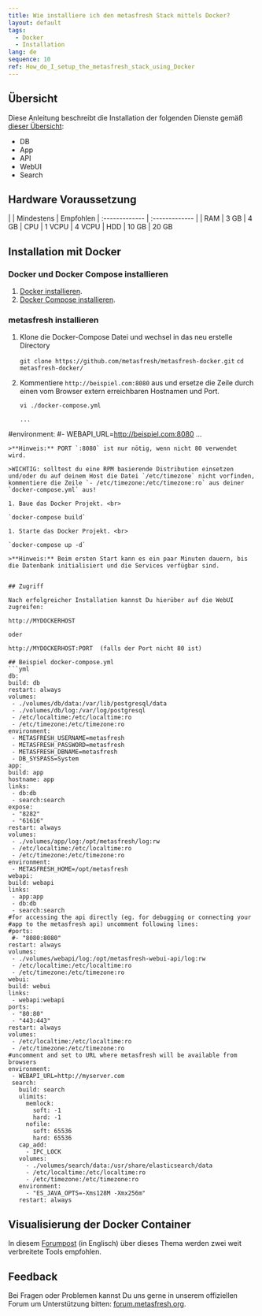 ```yaml
---
title: Wie installiere ich den metasfresh Stack mittels Docker?
layout: default
tags:
  - Docker
  - Installation
lang: de
sequence: 10
ref: How_do_I_setup_the_metasfresh_stack_using_Docker
---
```


## Übersicht
Diese Anleitung beschreibt die Installation der folgenden Dienste gemäß [dieser Übersicht](../../howto_collection/Wie_sieht_die_Architektur_aus):
* DB
* App
* API
* WebUI
* Search


## Hardware Voraussetzung

|     | Mindestens      | Empfohlen
| :------------- | :------------- |
| RAM | 3 GB       | 4 GB
| CPU | 1 VCPU | 4 VCPU
| HDD | 10 GB | 20 GB


## Installation mit Docker

### Docker und Docker Compose installieren
1. [Docker installieren](https://docs.docker.com/engine/installation/linux/ubuntu/).
1. [Docker Compose installieren](https://docs.docker.com/compose/install/).


### metasfresh installieren

1. Klone die Docker-Compose Datei und wechsel in das neu erstelle Directory

   `git clone https://github.com/metasfresh/metasfresh-docker.git`
   `cd metasfresh-docker/`
   

1. Kommentiere `http://beispiel.com:8080` aus und ersetze die Zeile durch einen vom Browser extern erreichbaren Hostnamen und Port.

   `vi ./docker-compose.yml`
   ```
   ...
  #environment:
    #- WEBAPI_URL=http://beispiel.com:8080
   ...
   ```
   >**Hinweis:** PORT `:8080` ist nur nötig, wenn nicht 80 verwendet wird.

   >WICHTIG: solltest du eine RPM basierende Distribution einsetzen und/oder du auf deinem Host die Datei `/etc/timezone` nicht vorfinden, kommentiere die Zeile `- /etc/timezone:/etc/timezone:ro` aus deiner `docker-compose.yml` aus!

1. Baue das Docker Projekt. <br>

   `docker-compose build`

1. Starte das Docker Projekt. <br>

   `docker-compose up -d`

   >**Hinweis:** Beim ersten Start kann es ein paar Minuten dauern, bis die Datenbank initialisiert und die Services verfügbar sind.


## Zugriff

Nach erfolgreicher Installation kannst Du hierüber auf die WebUI zugreifen:

http://MYDOCKERHOST

oder

http://MYDOCKERHOST:PORT  (falls der Port nicht 80 ist)

## Beispiel docker-compose.yml
```yml
db:
  build: db
  restart: always
  volumes:
    - ./volumes/db/data:/var/lib/postgresql/data
    - ./volumes/db/log:/var/log/postgresql
    - /etc/localtime:/etc/localtime:ro
    - /etc/timezone:/etc/timezone:ro
  environment:
    - METASFRESH_USERNAME=metasfresh
    - METASFRESH_PASSWORD=metasfresh
    - METASFRESH_DBNAME=metasfresh
    - DB_SYSPASS=System
app:
  build: app
  hostname: app
  links:
    - db:db
    - search:search
  expose:
    - "8282"
    - "61616"
  restart: always
  volumes:
    - ./volumes/app/log:/opt/metasfresh/log:rw
    - /etc/localtime:/etc/localtime:ro
    - /etc/timezone:/etc/timezone:ro
  environment:
    - METASFRESH_HOME=/opt/metasfresh
webapi:
  build: webapi
  links:
    - app:app
    - db:db
    - search:search
  #for accessing the api directly (eg. for debugging or connecting your
  #app to the metasfresh api) uncomment following lines:
  #ports:
    #- "8080:8080"
  restart: always
  volumes:
    - ./volumes/webapi/log:/opt/metasfresh-webui-api/log:rw
    - /etc/localtime:/etc/localtime:ro
    - /etc/timezone:/etc/timezone:ro
webui:
  build: webui
  links:
    - webapi:webapi
  ports:
    - "80:80"
    - "443:443"
  restart: always
  volumes:
    - /etc/localtime:/etc/localtime:ro
    - /etc/timezone:/etc/timezone:ro
  #uncomment and set to URL where metasfresh will be available from browsers
  environment:
    - WEBAPI_URL=http://myserver.com
    search:
      build: search
      ulimits:
        memlock:
          soft: -1
          hard: -1
        nofile:
          soft: 65536
          hard: 65536
      cap_add:
        - IPC_LOCK
      volumes:
        - ./volumes/search/data:/usr/share/elasticsearch/data
        - /etc/localtime:/etc/localtime:ro
        - /etc/timezone:/etc/timezone:ro
      environment:
        - "ES_JAVA_OPTS=-Xms128M -Xmx256m"
      restart: always
```

## Visualisierung der Docker Container

In diesem [Forumpost](https://forum.metasfresh.org/t/docker-gui-recommendation) (in Englisch) über dieses Thema werden zwei weit verbreitete Tools empfohlen.

## Feedback

Bei Fragen oder Problemen kannst Du uns gerne in unserem offiziellen Forum um Unterstützung bitten: [forum.metasfresh.org](http://forum.metasfresh.org).
